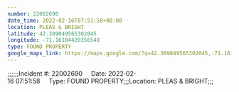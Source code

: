 ```yaml
---
number: 22002690
date_time: 2022-02-16T07:51:58+00:00
location: PLEAS & BRIGHT
latitude: 42.389049565302045
longitude: -71.16104420356548
type: FOUND PROPERTY
google_maps_link: https://maps.google.com/?q=42.389049565302045,-71.16104420356548
---
```


;;;;;;Incident #: 22002690     Date: 2022‐02‐16 07:51:58     Type: FOUND PROPERTY;;;Location: PLEAS & BRIGHT;;;
